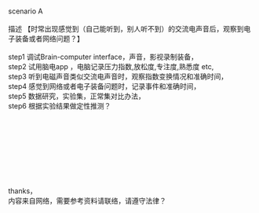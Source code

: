 <br>
<br>
<br>
<br>
<br>
<br>

scenario A <br>
<br>
描述   【时常出现感觉到（自己能听到，别人听不到）的交流电声音后，观察到电子装备或者网络问题？】<br>
<br>
step1   调试Brain-computer interface，声音，影视录制装备，<br>
step2   试用脑电app ，电脑记录压力指数,放松度,专注度,熟悉度 etc,<br>
step3   听到电磁声音类似交流电声音时，观察指数变换情况和准确时间，<br>
step4   感觉到网络或者电子装备问题时，记录事件和准确时间，<br>
step5   数据研究，实验集，正常集对比办法，<br>
step6   根据实验结果做定性推测？<br>
<br>
<br>
<br>
<br>
<br>
<br>
<br>
<br>
<br>
thanks，<br>
内容来自网络，需要参考资料请联络，请遵守法律？<br>
